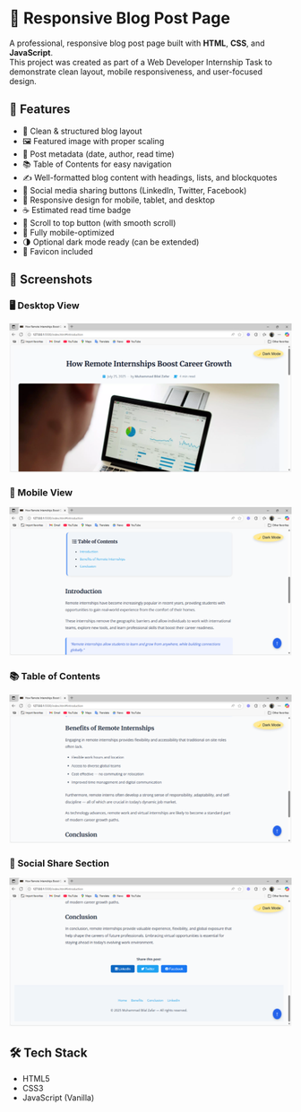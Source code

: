 # 📝 Responsive Blog Post Page

A professional, responsive blog post page built with **HTML**, **CSS**, and **JavaScript**.  
This project was created as part of a Web Developer Internship Task to demonstrate clean layout, mobile responsiveness, and user-focused design.

## 🚀 Features

- 📑 Clean & structured blog layout
- 🖼️ Featured image with proper scaling
- 📅 Post metadata (date, author, read time)
- 📚 Table of Contents for easy navigation
- ✍️ Well-formatted blog content with headings, lists, and blockquotes
- 🔗 Social media sharing buttons (LinkedIn, Twitter, Facebook)
- 🔄 Responsive design for mobile, tablet, and desktop
- ☕ Estimated read time badge
- 🔼 Scroll to top button (with smooth scroll)
- 📱 Fully mobile-optimized
- 🌗 Optional dark mode ready (can be extended)
- 🔖 Favicon included

## 📸 Screenshots

### 🖥️ Desktop View
![Desktop View](blog1.png)

### 📱 Mobile View
![Mobile View](blog2.png)

### 📚 Table of Contents
![TOC Section](blog3.png)

### 🔗 Social Share Section
![Social Share](blog4.png)

## 🛠️ Tech Stack

- HTML5
- CSS3
- JavaScript (Vanilla)
